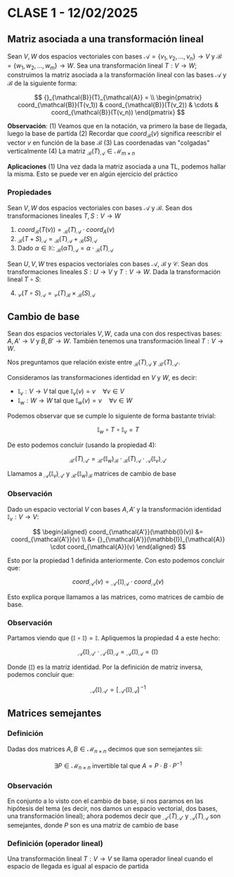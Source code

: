 # CLASE 1 - 12/02/2025

## Matriz asociada a una transformación lineal

Sean $V, W$ dos espacios vectoriales con bases $\mathcal{A} = \{v_1, v_2, \ldots, v_n\}\rightarrow V$ y $\mathcal{B} = \{w_1, w_2, \ldots, w_m\}\rightarrow W$. Sea una transformación lineal $T: V \to W$; construimos la matriz asociada a la transformación lineal con las bases $\mathcal{A}$ y $\mathcal{B}$ de la siguiente forma:

$$
{}_{\mathcal{B}}(T)_{\mathcal{A}} = \\
\begin{pmatrix}
coord_{\mathcal{B}}(T(v_1)) & coord_{\mathcal{B}}(T(v_2)) & \cdots & coord_{\mathcal{B}}(T(v_n))
\end{pmatrix}
$$

**Observación**:
(1) Veamos que en la notación, va primero la base de llegada, luego la base de partida
(2) Recordar que $coord_{\mathcal{B}}(v)$ significa reescribir el vector $v$ en función de la base $\mathcal{B}$
(3) Las coordenadas van "colgadas" verticalmente
(4) La matriz ${}_{\mathcal{B}}(T)_{\mathcal{A}} \in \mathcal{M}_{m\times n}$

**Aplicaciones**
(1) Una vez dada la matriz asociada a una TL, podemos hallar la misma. Esto se puede ver en algún ejercicio del práctico

### Propiedades

Sean $V, W$ dos espacios vectoriales con bases $\mathcal{A}$ y $\mathcal{B}$. Sean dos transformaciones lineales $T, S: V \to W$

1. $coord_{\mathcal{B}}(T(v)) = {}_{\mathcal{B}}(T)_{\mathcal{A}} \cdot coord_{A}(v)$
2. ${}_{\mathcal{B}}(T + S)_{\mathcal{A}} = {}_{\mathcal{B}}(T)_{\mathcal{A}} + {}_{\mathcal{B}}(S)_{\mathcal{A}}$
3. Dado $\alpha\in\mathbb{K}$: ${}_{\mathcal{B}}(\alpha T)_{\mathcal{A}} = \alpha\cdot{}_{\mathcal{B}}(T)_{\mathcal{A}}$

Sean $U, V, W$ tres espacios vectoriales con bases $\mathcal{A}$, $\mathcal{B}$ y $\mathcal{C}$. Sean dos transformaciones lineales $S: U \to V$ y $T: V \to W$. Dada la transformación lineal $T \circ S$:

4. ${}_{\mathcal{C}}(T \circ S)_{\mathcal{A}} = {}_{\mathcal{C}}(T)_{\mathcal{B}} \times {}_{\mathcal{B}}(S)_{\mathcal{A}}$

## Cambio de base

Sean dos espacios vectoriales $V,W$, cada una con dos respectivas bases: $A, A' \rightarrow V$ y $B, B' \rightarrow W$. También tenemos una transformación lineal $T:V\to W$.

Nos preguntamos que relación existe entre ${}_{\mathcal{B}}(T)_{\mathcal{A}}$ y ${}_{\mathcal{B'}}(T)_{\mathcal{A'}}$.

Consideramos las transformaciones identidad en $V$ y $W$, es decir:
- $\mathbb{I}_v: V\to V$ tal que $\mathbb{I}_v(v) = v \quad\forall v\in V$
- $\mathbb{I}_w: W\to W$ tal que $\mathbb{I}_w(v) = v \quad\forall v\in W$

Podemos observar que se cumple lo siguiente de forma bastante trivial:

$$\mathbb{I}_w\circ T \circ\mathbb{I}_v = T$$

De esto podemos concluir (usando la propiedad 4):

$$
{}_{\mathcal{B'}}(T)_{\mathcal{A'}} = {}_{\mathcal{B'}}(\mathbb{I}_w)_{\mathcal{B}} \cdot {}_{\mathcal{B}}(T)_{\mathcal{A}} \cdot {}_{\mathcal{A}}(\mathbb{I}_v)_{\mathcal{A'}}
$$

Llamamos a ${}_{\mathcal{A}}(\mathbb{I}_v)_{\mathcal{A'}}$ y ${}_{\mathcal{B'}}(\mathbb{I}_w)_{\mathcal{B}}$ matrices de cambio de base

### Observación

Dado un espacio vectorial $V$ con bases $A, A'$ y la transformación identidad $\mathbb{I}_v: V\to V$:

$$
\begin{aligned}
coord_{\mathcal{A'}}(\mathbb{I}(v)) &= coord_{\mathcal{A'}}(v) \\
&= {}_{\mathcal{A'}}(\mathbb{I})_{\mathcal{A}} \cdot coord_{\mathcal{A}}(v)
\end{aligned}
$$

Esto por la propiedad 1 definida anteriormente. Con esto podemos concluir que:

$$
coord_{\mathcal{A'}}(v) = {}_{\mathcal{A'}}(\mathbb{I})_{\mathcal{A}} \cdot coord_{\mathcal{A}}(v)
$$

Esto explica porque llamamos a las matrices, como matrices de cambio de base.

### Observación

Partamos viendo que $(\mathbb{I}\circ\mathbb{I}) = \mathbb{I}$. Apliquemos la propiedad 4 a este hecho:

$$
{}_{\mathcal{A}}(\mathbb{I})_{\mathcal{A'}}\cdot {}_{\mathcal{A'}}(\mathbb{I})_{\mathcal{A}} = {}_{\mathcal{A}}(\mathbb{I})_{\mathcal{A}} = (\mathbb{I})
$$

Donde $(\mathbb{I})$ es la matriz identidad. Por la definición de matriz inversa, podemos concluir que:

$$
{}_{\mathcal{A}}(\mathbb{I})_{\mathcal{A'}} = {[\,{}_{\mathcal{A'}}(\mathbb{I})_{\mathcal{A}}]\,}^{-1}
$$

## Matrices semejantes

### Definición

Dadas dos matrices $A,B \in \mathcal{M}_{n\times n}$ decimos que son semejantes sii:

$$
\exists P\in \mathcal{M}_{n\times n}\text{ invertible tal que }A = P\cdot B\cdot P^{-1}
$$

### Observación

En conjunto a lo visto con el cambio de base, si nos paramos en las hipótesis del tema (es decir, nos damos un espacio vectorial, dos bases, una transformación lineal); ahora podemos decir que ${}_{\mathcal{A'}}(T)_{\mathcal{A'}}$ y ${}_{\mathcal{A}}(T)_{\mathcal{A}}$ son semejantes, donde $P$ son es una matriz de cambio de base

### Definición (operador lineal)

Una transformación lineal $T: V\to V$ se llama operador lineal cuando el espacio de llegada es igual al espacio de partida